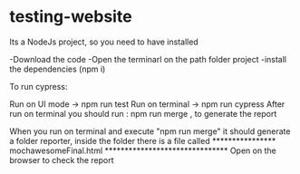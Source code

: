 # testing-website

Its a NodeJs project, so you need to have installed


-Download the code
-Open the terminarl on the path folder project
-install the dependencies (npm i)


To run cypress:

Run on UI mode -> npm run test
Run on terminal -> npm run cypress
After run on terminal you should run : npm run merge , to generate the report

When you run on terminal and execute "npm run merge" it should generate a folder reporter, inside the folder there is a file called
**************** mochawesomeFinal.html *******************************
Open on the browser to check the report
